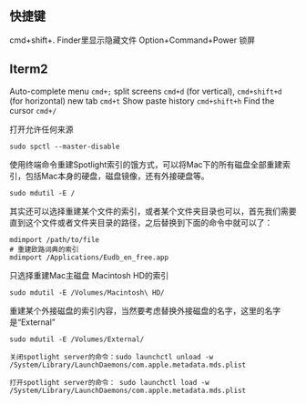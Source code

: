 ## 快捷键

cmd+shift+.  Finder里显示隐藏文件
Option+Command+Power  锁屏

## Iterm2
Auto-complete menu `cmd+;`
split screens  `cmd+d` (for vertical), `cmd+shift+d` (for horizontal)
new tab   `cmd+t`
Show paste history `cmd+shift+h`
Find the cursor `cmd+/`

打开允许任何来源
```
sudo spctl --master-disable
```
使用终端命令重建Spotlight索引的饿方式，可以将Mac下的所有磁盘全部重建索引，包括Mac本身的硬盘，磁盘镜像，还有外接硬盘等。  
```
sudo mdutil -E /
```
其实还可以选择重建某个文件的索引，或者某个文件夹目录也可以，首先我们需要直到这个文件或者文件夹目录的路径，之后替换到下面的命令中就可以了：
```
mdimport /path/to/file
# 重建欧路词典的索引
mdimport /Applications/Eudb_en_free.app
```

只选择重建Mac主磁盘
Macintosh HD的索引
```
sudo mdutil -E /Volumes/Macintosh\ HD/
```


重建某个外接磁盘的索引内容，当然要考虑替换外接磁盘的名字，这里的名字是“External”
```
sudo mdutil -E /Volumes/External/

关闭spotlight server的命令：sudo launchctl unload -w /System/Library/LaunchDaemons/com.apple.metadata.mds.plist

打开spotlight server的命令： sudo launchctl load -w /System/Library/LaunchDaemons/com.apple.metadata.mds.plist

```
